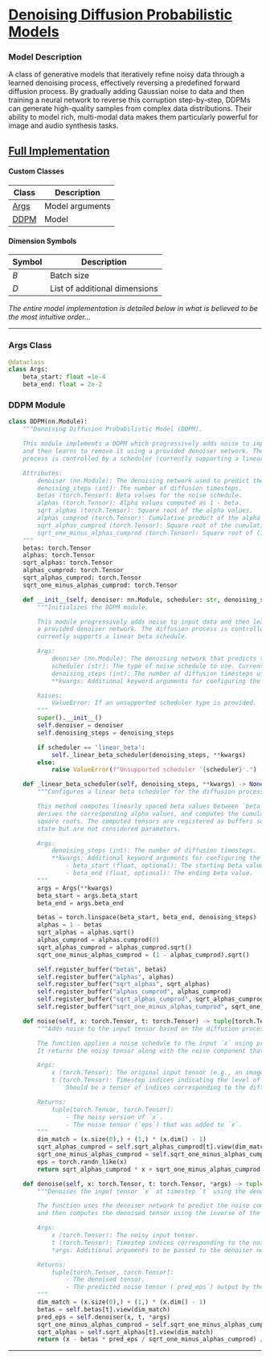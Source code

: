 # [Denoising Diffusion Probabilistic Models](https://proceedings.neurips.cc/paper/2020/file/4c5bcfec8584af0d967f1ab10179ca4b-Paper.pdf)

### Model Description
A class of generative models that iteratively refine noisy data through a learned denoising process, effectively
reversing a predefined forward diffusion process. By gradually adding Gaussian noise to data and then training a neural
network to reverse this corruption step-by-step, DDPMs can generate high-quality samples from complex data
distributions. Their ability to model rich, multi-modal data makes them particularly powerful for image and audio
synthesis tasks.

## [Full Implementation](model.py)

#### Custom Classes
| Class                | Description     |
|----------------------|-----------------|
| [Args](#Args-Class)  | Model arguments |
| [DDPM](#DDPM-Module) | Model           |

#### Dimension Symbols
| Symbol | Description                   |
|--------|-------------------------------|
| $B$    | Batch size                    |
| $D$    | List of additional dimensions |


*The entire model implementation is detailed below in what is believed to be the most intuitive order...*

---

### Args Class
```python
@dataclass
class Args:
    beta_start: float =1e-4
    beta_end: float = 2e-2
```

### DDPM Module
```python
class DDPM(nn.Module):
    """Denoising Diffusion Probabilistic Model (DDPM).

    This module implements a DDPM which progressively adds noise to input data
    and then learns to remove it using a provided denoiser network. The diffusion
    process is controlled by a scheduler (currently supporting a linear beta scheduler).

    Attributes:
        denoiser (nn.Module): The denoising network used to predict the noise component.
        denoising_steps (int): The number of diffusion timesteps.
        betas (torch.Tensor): Beta values for the noise schedule.
        alphas (torch.Tensor): Alpha values computed as 1 - beta.
        sqrt_alphas (torch.Tensor): Square root of the alpha values.
        alphas_cumprod (torch.Tensor): Cumulative product of the alpha values.
        sqrt_alphas_cumprod (torch.Tensor): Square root of the cumulative product of alphas.
        sqrt_one_minus_alphas_cumprod (torch.Tensor): Square root of (1 - cumulative product of alphas).
    """
    betas: torch.Tensor
    alphas: torch.Tensor
    sqrt_alphas: torch.Tensor
    alphas_cumprod: torch.Tensor
    sqrt_alphas_cumprod: torch.Tensor
    sqrt_one_minus_alphas_cumprod: torch.Tensor

    def __init__(self, denoiser: nn.Module, scheduler: str, denoising_steps: int, **kwargs):
        """Initializes the DDPM module.

        This module progressively adds noise to input data and then learns to remove it using
        a provided denoiser network. The diffusion process is controlled by a scheduler, which
        currently supports a linear beta schedule.

        Args:
            denoiser (nn.Module): The denoising network that predicts the noise component.
            scheduler (str): The type of noise schedule to use. Currently, only "linear_beta" is supported.
            denoising_steps (int): The number of diffusion timesteps used for noise addition and removal.
            **kwargs: Additional keyword arguments for configuring the scheduler.

        Raises:
            ValueError: If an unsupported scheduler type is provided.
        """
        super().__init__()
        self.denoiser = denoiser
        self.denoising_steps = denoising_steps

        if scheduler == 'linear_beta':
            self._linear_beta_scheduler(denoising_steps, **kwargs)
        else:
            raise ValueError(f"Unsupported scheduler '{scheduler}'.")

    def _linear_beta_scheduler(self, denoising_steps, **kwargs) -> None:
        """Configures a linear beta scheduler for the diffusion process.

        This method computes linearly spaced beta values between `beta_start` and `beta_end`,
        derives the corresponding alpha values, and computes the cumulative products and their
        square roots. The computed tensors are registered as buffers so they become part of the module's
        state but are not considered parameters.

        Args:
            denoising_steps (int): The number of diffusion timesteps.
            **kwargs: Additional keyword arguments for configuring the scheduler. Supported keys are:
                - beta_start (float, optional): The starting beta value.
                - beta_end (float, optional): The ending beta value.
        """
        args = Args(**kwargs)
        beta_start = args.beta_start
        beta_end = args.beta_end

        betas = torch.linspace(beta_start, beta_end, denoising_steps)
        alphas = 1 - betas
        sqrt_alphas = alphas.sqrt()
        alphas_cumprod = alphas.cumprod(0)
        sqrt_alphas_cumprod = alphas_cumprod.sqrt()
        sqrt_one_minus_alphas_cumprod = (1 - alphas_cumprod).sqrt()

        self.register_buffer("betas", betas)
        self.register_buffer("alphas", alphas)
        self.register_buffer("sqrt_alphas", sqrt_alphas)
        self.register_buffer("alphas_cumprod", alphas_cumprod)
        self.register_buffer("sqrt_alphas_cumprod", sqrt_alphas_cumprod)
        self.register_buffer("sqrt_one_minus_alphas_cumprod", sqrt_one_minus_alphas_cumprod)

    def noise(self, x: torch.Tensor, t: torch.Tensor) -> tuple[torch.Tensor, torch.Tensor]:
        """Adds noise to the input tensor based on the diffusion process at timestep `t`.

        The function applies a noise schedule to the input `x` using precomputed coefficients.
        It returns the noisy tensor along with the noise component that was added.

        Args:
            x (torch.Tensor): The original input tensor (e.g., an image or a batch of images).
            t (torch.Tensor): Timestep indices indicating the level of noise to add.
                Should be a tensor of indices corresponding to the diffusion steps.

        Returns:
            tuple[torch.Tensor, torch.Tensor]:
                - The noisy version of `x`.
                - The noise tensor (`eps`) that was added to `x`.
        """
        dim_match = (x.size(0),) + (1,) * (x.dim() - 1)
        sqrt_alphas_cumprod = self.sqrt_alphas_cumprod[t].view(dim_match)                      # (B, *[1]*len(D))
        sqrt_one_minus_alphas_cumprod = self.sqrt_one_minus_alphas_cumprod[t].view(dim_match)  # (B, *[1]*len(D))
        eps = torch.randn_like(x)                                                              # (B, *D)
        return sqrt_alphas_cumprod * x + sqrt_one_minus_alphas_cumprod * eps, eps              # (B, *D), (B, *D)

    def denoise(self, x: torch.Tensor, t: torch.Tensor, *args) -> tuple[torch.Tensor, torch.Tensor]:
        """Denoises the input tensor `x` at timestep `t` using the denoiser network.

        The function uses the denoiser network to predict the noise component from the noisy input `x`
        and then computes the denoised tensor using the inverse of the noise addition process.

        Args:
            x (torch.Tensor): The noisy input tensor.
            t (torch.Tensor): Timestep indices corresponding to the noise levels applied to `x`.
            *args: Additional arguments to be passed to the denoiser network.

        Returns:
            tuple[torch.Tensor, torch.Tensor]:
                - The denoised tensor.
                - The predicted noise tensor (`pred_eps`) output by the denoiser network.
        """
        dim_match = (x.size(0),) + (1,) * (x.dim() - 1)
        betas = self.betas[t].view(dim_match)                                                  # (B, *[1]*len(D))
        pred_eps = self.denoiser(x, t, *args)                                                  # (B, *D)
        sqrt_one_minus_alphas_cumprod = self.sqrt_one_minus_alphas_cumprod[t].view(dim_match)  # (B, *[1]*len(D))
        sqrt_alphas = self.sqrt_alphas[t].view(dim_match)                                      # (B, *[1]*len(D))
        return (x - betas * pred_eps / sqrt_one_minus_alphas_cumprod) / sqrt_alphas, pred_eps  # (B, *D), (B, *D)
```

---
